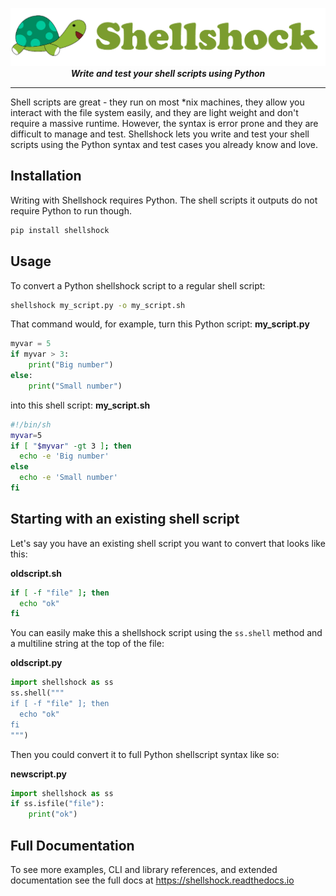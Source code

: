 <p align="center">
<img src="logo.png" />
<em><strong>Write and test your shell scripts using Python</strong></em>
</p>
<hr/>
Shell scripts are great - they run on most *nix machines, they allow you interact with the file system easily, and they are light weight and don't require a massive runtime. However, the syntax is error prone and they are difficult to manage and test. Shellshock lets you write and test your shell scripts using the Python syntax and test cases you already know and love.

## Installation

Writing with Shellshock requires Python. The shell scripts it outputs do not require Python to run though.
```bash
pip install shellshock
```

## Usage
To convert a Python shellshock script to a regular shell script:
```bash
shellshock my_script.py -o my_script.sh
```

That command would, for example, turn this Python script:
**my_script.py**
```python
myvar = 5
if myvar > 3:
    print("Big number")
else:
    print("Small number")
```
into this shell script:
**my_script.sh**
```bash
#!/bin/sh
myvar=5
if [ "$myvar" -gt 3 ]; then
  echo -e 'Big number'
else
  echo -e 'Small number'
fi
```

## Starting with an existing shell script
Let's say you have an existing shell script you want to convert that looks like this:

**oldscript.sh**
```bash
if [ -f "file" ]; then
  echo "ok"
fi
```

You can easily make this a shellshock script using the `ss.shell` method and a multiline string at the top of the file:

**oldscript.py**
```python
import shellshock as ss
ss.shell("""
if [ -f "file" ]; then
  echo "ok"
fi
""")
```

Then you could convert it to full Python shellscript syntax like so:

**newscript.py**
```python
import shellshock as ss
if ss.isfile("file"):
    print("ok")
```

## Full Documentation

To see more examples, CLI and library references, and extended documentation see the full docs at https://shellshock.readthedocs.io
